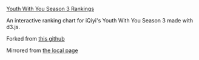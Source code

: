 [Youth With You Season 3 Rankings](https://johnnyma314.github.io/ywy3/)

An interactive ranking chart for iQiyi's Youth With You Season 3 made with d3.js.

Forked from [this github](https://github.com/p101s2/p101s2.github.io)

Mirrored from [the local page](https://johnnyma314.github.io/ywys3/)

